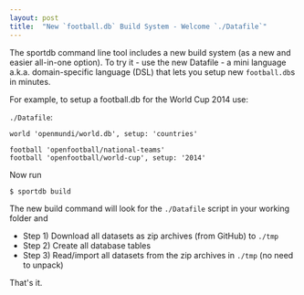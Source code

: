 ```yaml
---
layout: post
title:  "New `football.db` Build System - Welcome `./Datafile`"
---
```


The sportdb command line tool includes a new build system (as a new and easier all-in-one option).  To try it - use the new Datafile - a mini language a.k.a. domain-specific language (DSL) that lets you setup new `football.db`s in minutes. 

For example, to setup a football.db for the World Cup 2014 use: 

`./Datafile`: 

```
world 'openmundi/world.db', setup: 'countries' 

football 'openfootball/national-teams' 
football 'openfootball/world-cup', setup: '2014' 
```

Now run 

```
$ sportdb build 
```

The new build command will look for the `./Datafile` script in your working folder and 

- Step 1) Download all datasets as zip archives (from GitHub) to `./tmp`
- Step 2) Create all database tables 
- Step 3) Read/import all datasets from the zip archives in `./tmp` (no need to unpack) 

That's it.
